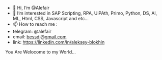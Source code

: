 - 👋 Hi, I’m @Alefair
- 👀 I’m interested in SAP Scripting, RPA, UiPAth, Primo, Python, DS, AI, ML, Html, CSS, Javascript and etc...
- 📫 How to reach me :
- telegram: @alefair
- email:    bessdj@gmail.com
- link:     https://linkedin.com/in/aleksey-blokhin

You Are Welocome to my World...

<!---
Alefair/Alefair is a ✨ special ✨ repository because its `README.md` (this file) appears on your GitHub profile.
You can click the Preview link to take a look at your changes.
--->
